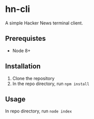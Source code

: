 # hn-cli
A simple Hacker News terminal client.

## Prerequistes
* Node 8+

## Installation
1. Clone the repository
2. In the repo directory, run `npm install`

## Usage
In repo directory, run `node index`
